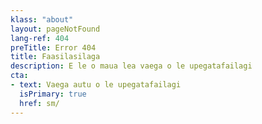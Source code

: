 ```yaml
---
klass: "about"
layout: pageNotFound
lang-ref: 404
preTitle: Error 404
title: Faasilasilaga
description: E le o maua lea vaega o le upegatafailagi
cta:
- text: Vaega autu o le upegatafailagi
  isPrimary: true
  href: sm/
---
```


